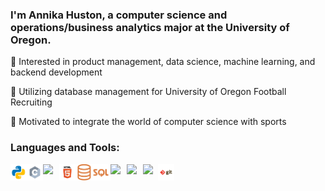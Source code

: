 ### I'm Annika Huston, a computer science and operations/business analytics major at the University of Oregon.

🌱 Interested in product management, data science, machine learning, and backend development

🌱 Utilizing database management for University of Oregon Football Recruiting

🌱 Motivated to integrate the world of computer science with sports

### Languages and Tools:
<a href="#"><img align="left" width="26px" src="https://github.com/nathanaeng/nathanaeng/blob/main/images/python.svg" />
<a href="#"><img align="left" width="26px" src="https://github.com/nathanaeng/nathanaeng/blob/main/images/c.svg" />
<a href="#"><img align="left" width="26px" src="https://github.com/nathanaeng/nathanaeng/blob/main/images/others/java.svg" />
<a href="#"><img align="left" width="26px" src="https://github.com/nathanaeng/nathanaeng/blob/main/images/html.svg" />
<a href="#"><img align="left" height="26px" src="https://github.com/annikahuston/annikahuston/blob/main/images/sql.png" />
<a href="#"><img align="left" width="26px" src="https://github.com/nathanaeng/nathanaeng/blob/main/images/vscode.svg" />
<a href="#"><img align="left" width="26px" src="https://github.com/nathanaeng/nathanaeng/blob/main/images/pycharm.svg" />
<a href="#"><img align="left" width="24px" src="https://github.com/nathanaeng/nathanaeng/blob/main/images/vim.png" />
<a href="#"><img align="left" width="26px" src="https://github.com/nathanaeng/nathanaeng/blob/main/images/git.svg" />

<!--
**annikahuston/annikahuston** is a ✨ _special_ ✨ repository because its `README.md` (this file) appears on your GitHub profile.

Here are some ideas to get you started:

- 🔭 I’m currently working on ...
- 🌱 I’m currently learning ...
- 👯 I’m looking to collaborate on ...
- 🤔 I’m looking for help with ...
- 💬 Ask me about ...
- 📫 How to reach me: ...
- 😄 Pronouns: ...
- ⚡ Fun fact: ...
-->
